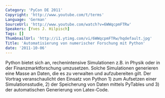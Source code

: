 ```yaml
---
Category: 'PyCon DE 2011'
Copyright: 'http://www.youtube.com/t/terms'
Language: 'German'
SourceUrl: 'http://www.youtube.com/watch?v=6WWqcpmFTRw'
Speakers: [Yves J. Hilpisch]
Tags: []
ThumbnailUrl: 'http://i1.ytimg.com/vi/6WWqcpmFTRw/hqdefault.jpg'
Title: 'Automatisierung von numerischer Forschung mit Python'
date: '2011-10-06'
---
```

Python bietet sich an, rechenintensive Simulationen z.B. in Physik oder in der Finanzmarktforschung umzusetzen. Solche Simulationen generieren eine Masse an Daten, die es zu verwalten und aufzubereiten gilt. Der Vortrag veranschaulicht den Einsatz von Python 1) zum Aufsetzen einer Simulationsstudie, 2) der Speicherung von Daten mittels PyTables und 3) der automatischen Generierung von Latex-Code.
